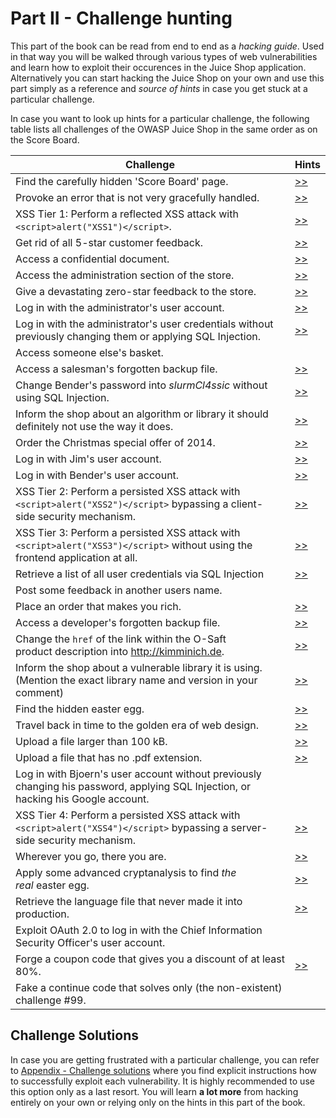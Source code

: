 # Part II - Challenge hunting

This part of the book can be read from end to end as a _hacking guide_. Used in that way you will be walked through various types of web vulnerabilities and learn how to exploit their
occurences in the Juice Shop application. Alternatively you can start hacking the Juice Shop on your own and use this part simply as a reference and _source of hints_ in case you get stuck at a particular challenge.

In case you want to look up hints for a particular challenge, the following table lists all challenges of the OWASP Juice Shop in the same order as on the Score Board.

| Challenge | Hints |
| --------- | ----- |
| Find the carefully hidden 'Score Board' page. | [>>](score-board.md#scoreBoardChallenge) |
| Provoke an error that is not very gracefully handled. | [>>](leakage.md#errorHandlingChallenge) |
| XSS Tier 1: Perform a reflected XSS attack with `<script>alert("XSS1")</script>`. | [>>](xss.md#xss1Challenge) |
| Get rid of all 5-star customer feedback. | [>>](access.md#fiveStarFeedbackChallenge) |
| Access a confidential document. | [>>](forgotten-content.md#confidentialDocumentChallenge) |
| Access the administration section of the store. | [>>](access.md#adminSectionChallenge) |
| Give a devastating zero-star feedback to the store. | [>>](validation.md#zeroStarFeedbackChallenge) |
| Log in with the administrator's user account. | [>>](sqli.md#loginAdminChallenge) |
| Log in with the administrator's user credentials without previously changing them or applying SQL Injection. | [>>](weak-security.md#weakPasswordChallenge) |
| Access someone else's basket. | |
| Access a salesman's forgotten backup file. | [>>](forgotten-content.md#forgottenBackupChallenge) |
| Change Bender's password into _slurmCl4ssic_ without using SQL Injection. | [>>](csrf.md#csrfChallenge) |
| Inform the shop about an algorithm or library it should definitely not use the way it does. | [>>](crypto.md#weirdCryptoChallenge) |
| Order the Christmas special offer of 2014. | [>>](sqli.md#christmasSpecialChallenge) |
| Log in with Jim's user account. | [>>](sqli.md#loginJimChallenge) |
| Log in with Bender's user account. | [>>](sqli.md#loginBenderChallenge) |
| XSS Tier 2: Perform a persisted XSS attack with `<script>alert("XSS2")</script>` bypassing a client-side security mechanism. | [>>](xss.md#xss2Challenge) |
| XSS Tier 3: Perform a persisted XSS attack with `<script>alert("XSS3")</script>` without using the frontend application at all. | [>>](xss.md#xss3Challenge) |
| Retrieve a list of all user credentials via SQL Injection | [>>](sqli.md#unionSqlInjectionChallenge) |
| Post some feedback in another users name. | |
| Place an order that makes you rich. | [>>](validation.md#negativeOrderChallenge) |
| Access a developer's forgotten backup file. | [>>](forgotten-content.md#forgottenDevBackupChallenge) |
| Change the `href` of the link within the O-Saft product description into http://kimminich.de. | [>>](access.md{#changeProductChallenge}) |
| Inform the shop about a vulnerable library it is using. (Mention the exact library name and version in your comment) | [>>](crypto.md#knownVulnerableComponentChallenge) |
| Find the hidden easter egg. | [>>](forgotten-content.md#easterEgg1Challenge) |
| Travel back in time to the golden era of web design. | [>>](forgotten-content.md#geocitiesThemeChallenge) |
| Upload a file larger than 100 kB. | [>>](validation.md#uploadSizeChallenge) |
| Upload a file that has no .pdf extension. | [>>](validation.md#uploadTypeChallenge) |
| Log in with Bjoern's user account without previously changing his password, applying SQL Injection, or hacking his Google account. | |
| XSS Tier 4: Perform a persisted XSS attack with `<script>alert("XSS4")</script>` bypassing a server-side security mechanism. | [>>](xss.md#xss4Challenge) |
| Wherever you go, there you are. | [>>](weak-security.md#redirectChallenge) |
| Apply some advanced cryptanalysis to find _the real_ easter egg. | [>>](forgotten-content.md#easterEgg2Challenge) |
| Retrieve the language file that never made it into production. | [>>](forgotten-content.md#extraLanguageChallenge) |
| Exploit OAuth 2.0 to log in with the Chief Information Security Officer's user account. | |
| Forge a coupon code that gives you a discount of at least 80%. | [>>](crypto.md#forgeCouponChallenge) |
| Fake a continue code that solves only (the non-existent) challenge #99. | |

## Challenge Solutions

In case you are getting frustrated with a particular challenge, you can refer to [Appendix - Challenge solutions](/appendix/README.md) where you find explicit instructions
how to successfully exploit each vulnerability. It is highly recommended to use this option only as a last resort. You will learn __a lot more__ from hacking entirely on your own
or relying only on the hints in this part of the book.
